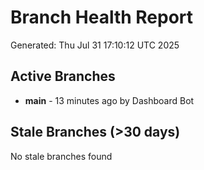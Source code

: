 # Branch Health Report
Generated: Thu Jul 31 17:10:12 UTC 2025

## Active Branches
- **main** - 13 minutes ago by Dashboard Bot

## Stale Branches (>30 days)
No stale branches found
